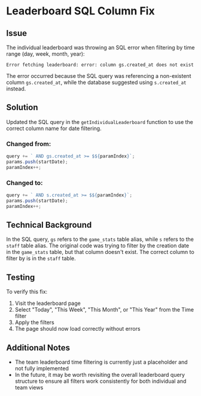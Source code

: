 # Leaderboard SQL Column Fix

## Issue

The individual leaderboard was throwing an SQL error when filtering by time range (day, week, month, year):

```
Error fetching leaderboard: error: column gs.created_at does not exist
```

The error occurred because the SQL query was referencing a non-existent column `gs.created_at`, while the database suggested using `s.created_at` instead.

## Solution

Updated the SQL query in the `getIndividualLeaderboard` function to use the correct column name for date filtering.

### Changed from:

```typescript
query += ` AND gs.created_at >= $${paramIndex}`;
params.push(startDate);
paramIndex++;
```

### Changed to:

```typescript
query += ` AND s.created_at >= $${paramIndex}`;
params.push(startDate);
paramIndex++;
```

## Technical Background

In the SQL query, `gs` refers to the `game_stats` table alias, while `s` refers to the `staff` table alias. The original code was trying to filter by the creation date in the `game_stats` table, but that column doesn't exist. The correct column to filter by is in the `staff` table.

## Testing

To verify this fix:

1. Visit the leaderboard page
2. Select "Today", "This Week", "This Month", or "This Year" from the Time filter
3. Apply the filters
4. The page should now load correctly without errors

## Additional Notes

- The team leaderboard time filtering is currently just a placeholder and not fully implemented
- In the future, it may be worth revisiting the overall leaderboard query structure to ensure all filters work consistently for both individual and team views
